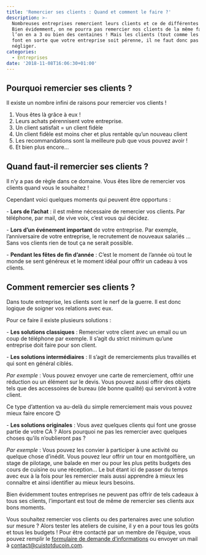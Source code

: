 ```yaml
---
title: 'Remercier ses clients : Quand et comment le faire ?'
description: >-
  Nombreuses entreprises remercient leurs clients et ce de différentes manières.
  Bien évidemment, on ne pourra pas remercier nos clients de la même façon si
  l’on en a 3 ou bien des centaines ! Mais les clients (tout comme les employés)
  font en sorte que votre entreprise soit pérenne, il ne faut donc pas les
  négliger.
categories:
  - Entreprises
date: '2018-11-08T16:06:30+01:00'
---
```

## Pourquoi remercier ses clients ?

Il existe un nombre infini de raisons pour remercier vos clients !

1. Vous êtes là grâce à eux !
2. Leurs achats pérennisent votre entreprise.
3. Un client satisfait = un client fidèle
4. Un client fidèle est moins cher et plus rentable qu’un nouveau client
5. Les recommandations sont la meilleure pub que vous pouvez avoir !
6. Et bien plus encore…

## Quand faut-il remercier ses clients ?

Il n’y a pas de règle dans ce domaine. Vous êtes libre de remercier vos clients quand vous le souhaitez !

Cependant voici quelques moments qui peuvent être opportuns :

\- **Lors de l’achat** : il est même nécessaire de remercier vos clients. Par téléphone, par mail, de vive voix, c’est vous qui décidez.

\- **Lors d’un événement important** de votre entreprise. Par exemple, l’anniversaire de votre entreprise, le recrutement de nouveaux salariés … Sans vos clients rien de tout ça ne serait possible.

\- **Pendant les fêtes de fin d’année** : C’est le moment de l’année où tout le monde se sent généreux et le moment idéal pour offrir un cadeau à vos clients.

## Comment remercier ses clients ?

Dans toute entreprise, les clients sont le nerf de la guerre. Il est donc logique de soigner vos relations avec eux. 

Pour ce faire il existe plusieurs solutions :

\- **Les solutions classiques** : Remercier votre client avec un email ou un coup de téléphone par exemple. Il s’agit du strict minimum qu’une entreprise doit faire pour son client.

\- **Les solutions intermédiaires** : Il s’agit de remerciements plus travaillés et qui sont en général ciblés.  

_Par exemple_ : Vous pouvez envoyer une carte de remerciement, offrir une réduction ou un élément sur le devis. Vous pouvez aussi offrir des objets tels que des accessoires de bureau (de bonne qualité) qui serviront à votre client. 

Ce type d’attention va au-delà du simple remerciement mais vous pouvez mieux faire encore 😊

\- **Les solutions originales** : Vous avez quelques clients qui font une grosse partie de votre CA ? Alors pourquoi ne pas les remercier avec quelques choses qu’ils n’oublieront pas ?

_Par exemple_ : Vous pouvez les convier à participer à une activité ou quelque chose d’inédit. Vous pouvez leur offrir un tour en montgolfière, un stage de pilotage, une balade en mer ou pour les plus petits budgets des cours de cuisine ou une réception… Le but étant ici de passer du temps avec eux à la fois pour les remercier mais aussi apprendre à mieux les connaître et ainsi identifier au mieux leurs besoins. 

Bien évidemment toutes entreprises ne peuvent pas offrir de tels cadeaux à tous ses clients, l’important est tout de même de remercier ses clients aux bons moments.

Vous souhaitez remercier vos clients ou des partenaires avec une solution sur mesure ? Alors tester les ateliers de cuisine, il y en a pour tous les goûts et tous les budgets ! Pour être contacté par un membre de l’équipe, vous pouvez remplir le [formulaire de demande d’informations](https://www.cuistotducoin.com/business) ou envoyer un mail à contact@cuistotducoin.com.
